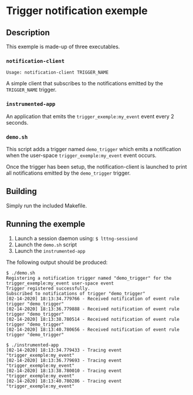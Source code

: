 # Trigger notification exemple

## Description
This exemple is made-up of three executables.

### `notification-client`

```
Usage: notification-client TRIGGER_NAME
```

A simple client that subscribes to the notifications emitted by the `TRIGGER_NAME` trigger.

### `instrumented-app`

An application that emits the `trigger_exemple:my_event` event every 2 seconds.

### `demo.sh`

This script adds a trigger named `demo_trigger` which emits a notification when the user-space `trigger_exemple:my_event` event occurs.

Once the trigger has been setup, the notification-client is launched to print all notifications emitted by the `demo_trigger` trigger.

## Building

Simply run the included Makefile.

## Running the exemple

1) Launch a session daemon using:
        ```
        $ lttng-sessiond
        ```
2) Launch the `demo.sh` script
3) Launch the `instrumented-app`

The following output should be produced:

```
$ ./demo.sh
Registering a notification trigger named "demo_trigger" for the trigger_exemple:my_event user-space event
Trigger registered successfully.
Subscribed to notifications of trigger "demo_trigger"
[02-14-2020] 18:13:34.779766 - Received notification of event rule trigger "demo_trigger"
[02-14-2020] 18:13:36.779888 - Received notification of event rule trigger "demo_trigger"
[02-14-2020] 18:13:38.780514 - Received notification of event rule trigger "demo_trigger"
[02-14-2020] 18:13:40.780656 - Received notification of event rule trigger "demo_trigger"
```

```
$ ./instrumented-app
[02-14-2020] 18:13:34.779433 - Tracing event "trigger_exemple:my_event"
[02-14-2020] 18:13:36.779693 - Tracing event "trigger_exemple:my_event"
[02-14-2020] 18:13:38.780010 - Tracing event "trigger_exemple:my_event"
[02-14-2020] 18:13:40.780286 - Tracing event "trigger_exemple:my_event"
```

